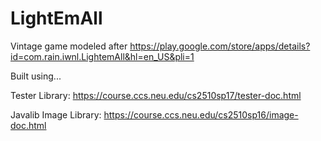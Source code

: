 # LightEmAll 
Vintage game modeled after https://play.google.com/store/apps/details?id=com.rain.iwnl.LightemAll&hl=en_US&pli=1

Built using...

Tester Library: https://course.ccs.neu.edu/cs2510sp17/tester-doc.html

Javalib Image Library: https://course.ccs.neu.edu/cs2510sp16/image-doc.html


